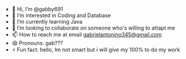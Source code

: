 - 👋 Hi, I’m @gabby691
- 👀 I’m interested in Coding and Database
- 🌱 I’m currently learning Java 
- 💞️ I’m looking to collaborate on someone who's willing to attapt me 
- 📫 How to reach me at email gabrielantonino345@gmail.com
- 😄 Pronouns: gab???
- ⚡ Fun fact: hello, Im not smart but i will give my 100% to do my work

<!---
gabby691/gabby691 is a ✨ special ✨ repository because its `README.md` (this file) appears on your GitHub profile.
You can click the Preview link to take a look at your changes.
--->
